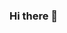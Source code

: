 ### Hi there 👋

<!--
**Netti90/Netti90** is a ✨ _special_ ✨ repository because its `README.md` (this file) appears on your GitHub profile.

Here are some ideas to get you started:

- 🔭 I’m currently working on my arduino skills
- 🌱 I’m currently learning everythink
- 👯 I’m looking to collaborate on become pickUPartist
- 🤔 I’m looking for help with travel on Mars 
- 💬 Ask me about good book to read
- ⚡ Fun fact: I like to read books and play guitar/piano
-->
